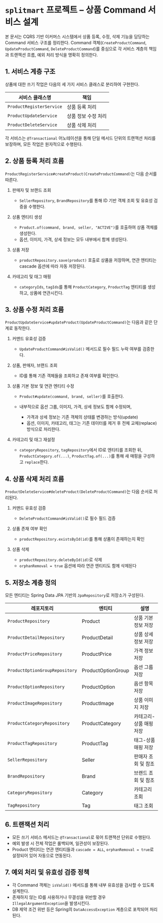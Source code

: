 # `splitmart` 프로젝트 – 상품 Command 서비스 설계

본 문서는 CQRS 기반 이커머스 시스템에서 상품 등록, 수정, 삭제 기능을 담당하는 Command 서비스 구조를 정리한다.
Command 객체(`CreateProductCommand`, `UpdateProductCommand`, `DeleteProductCommand`)를 중심으로 각 서비스 계층의 책임과 트랜잭션 흐름, 예외 처리 방식을 명확히 정의한다.

## 1. 서비스 계층 구조

상품에 대한 쓰기 작업은 다음의 세 가지 서비스 클래스로 분리하여 구현한다.

| 서비스 클래스명                 | 책임          |
| ------------------------ | ----------- |
| `ProductRegisterService` | 상품 등록 처리    |
| `ProductUpdateService`   | 상품 정보 수정 처리 |
| `ProductDeleteService`   | 상품 삭제 처리    |

각 서비스는 `@Transactional` 어노테이션을 통해 단일 메서드 단위의 트랜잭션 처리를 보장하며, 모든 작업은 원자적으로 수행된다.

## 2. 상품 등록 처리 흐름

`ProductRegisterService#createProduct(CreateProductCommand)`는 다음 순서를 따른다.

1. 판매자 및 브랜드 조회

   * `SellerRepository`, `BrandRepository`를 통해 ID 기반 객체 조회 및 유효성 검증을 수행한다.

2. 상품 엔티티 생성

   * `Product.of(command, brand, seller, "ACTIVE")`를 호출하여 상품 객체를 생성한다.
   * 옵션, 이미지, 가격, 상세 정보는 모두 내부에서 함께 생성된다.

3. 상품 저장

   * `productRepository.save(product)` 호출로 상품을 저장하며, 연관 엔티티는 cascade 옵션에 따라 자동 저장된다.

4. 카테고리 및 태그 매핑

   * `categoryIds`, `tagIds`를 통해 `ProductCategory`, `ProductTag` 엔티티를 생성하고, 상품에 연관시킨다.

## 3. 상품 수정 처리 흐름

`ProductUpdateService#updateProduct(UpdateProductCommand)`는 다음과 같은 단계로 동작한다.

1. 커맨드 유효성 검증

   * `UpdateProductCommand#isValid()` 메서드로 필수 필드 누락 여부를 검증한다.

2. 상품, 판매자, 브랜드 조회

   * ID를 통해 기존 객체들을 조회하고 존재 여부를 확인한다.

3. 상품 기본 정보 및 연관 엔티티 수정

   * `Product#update(command, brand, seller)`를 호출한다.
   * 내부적으로 옵션 그룹, 이미지, 가격, 상세 정보도 함께 수정되며,

      * 가격과 상세 정보는 기존 객체의 상태를 변경하는 방식(update)
      * 옵션, 이미지, 카테고리, 태그는 기존 데이터를 제거 후 전체 교체(replace) 방식으로 처리한다.

4. 카테고리 및 태그 재설정

   * `categoryRepository`, `tagRepository`에서 ID로 엔티티를 조회한 뒤,
     `ProductCategory.of(...)`, `ProductTag.of(...)`를 통해 새 매핑을 구성하고 `replace`한다.

## 4. 상품 삭제 처리 흐름

`ProductDeleteService#deleteProduct(DeleteProductCommand)`는 다음 순서로 처리된다.

1. 커맨드 유효성 검증

   * `DeleteProductCommand#isValid()`로 필수 필드 검증

2. 상품 존재 여부 확인

   * `productRepository.existsById(id)`를 통해 상품이 존재하는지 확인

3. 상품 삭제

   * `productRepository.deleteById(id)`로 삭제
   * `orphanRemoval = true` 옵션에 따라 연관 엔티티도 함께 삭제된다

## 5. 저장소 계층 정의

모든 엔티티는 Spring Data JPA 기반의 `JpaRepository`로 저장소가 구성된다.

| 레포지토리                          | 엔티티                | 설명            |
| ------------------------------ | ------------------ | ------------- |
| `ProductRepository`            | Product            | 상품 기본 정보 저장   |
| `ProductDetailRepository`      | ProductDetail      | 상품 상세 정보 저장   |
| `ProductPriceRepository`       | ProductPrice       | 가격 정보 저장      |
| `ProductOptionGroupRepository` | ProductOptionGroup | 옵션 그룹 저장      |
| `ProductOptionRepository`      | ProductOption      | 옵션 항목 저장      |
| `ProductImageRepository`       | ProductImage       | 상품 이미지 저장     |
| `ProductCategoryRepository`    | ProductCategory    | 카테고리-상품 매핑 저장 |
| `ProductTagRepository`         | ProductTag         | 태그-상품 매핑 저장   |
| `SellerRepository`             | Seller             | 판매자 조회 및 참조   |
| `BrandRepository`              | Brand              | 브랜드 조회 및 참조   |
| `CategoryRepository`           | Category           | 카테고리 조회       |
| `TagRepository`                | Tag                | 태그 조회         |

## 6. 트랜잭션 처리

* 모든 쓰기 서비스 메서드는 `@Transactional`로 묶어 트랜잭션 단위로 수행된다.
* 예외 발생 시 전체 작업은 롤백되며, 일관성이 보장된다.
* Product 엔티티는 연관 엔티티들과 `cascade = ALL`, `orphanRemoval = true`로 설정되어 있어 자동으로 연동된다.

## 7. 예외 처리 및 유효성 검증 정책

* 각 Command 객체는 `isValid()` 메서드를 통해 내부 유효성을 검사할 수 있도록 설계한다.
* 존재하지 않는 ID를 사용하거나 무결성을 위반할 경우 `IllegalArgumentException`을 발생시킨다.
* DB 제약 조건 위반 등은 Spring의 `DataAccessException` 계층으로 포착되어 처리된다.
